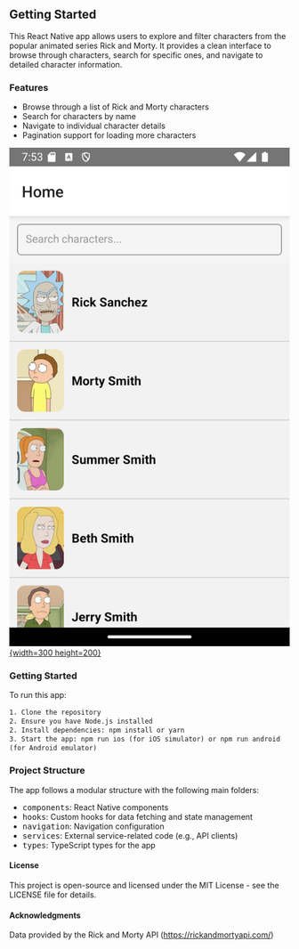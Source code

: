 ## Getting Started

This React Native app allows users to explore and filter characters from the popular animated series Rick and Morty. It provides a clean interface to browse through characters, search for specific ones, and navigate to detailed character information.

### Features

- Browse through a list of Rick and Morty characters
- Search for characters by name
- Navigate to individual character details
- Pagination support for loading more characters

[![App Screenshot](screenshots/HomeScreen.png){width=300 height=200}]()

### Getting Started

To run this app:

    1. Clone the repository
    2. Ensure you have Node.js installed
    2. Install dependencies: npm install or yarn
    3. Start the app: npm run ios (for iOS simulator) or npm run android (for Android emulator)

### Project Structure

The app follows a modular structure with the following main folders:

- <kbd>components</kbd>: React Native components
- <kbd>hooks</kbd>: Custom hooks for data fetching and state management
- <kbd>navigation</kbd>: Navigation configuration
- <kbd>services</kbd>: External service-related code (e.g., API clients)
- <kbd>types</kbd>: TypeScript types for the app

#### License

This project is open-source and licensed under the MIT License - see the LICENSE file for details.

#### Acknowledgments

Data provided by the Rick and Morty API  (https://rickandmortyapi.com/)
